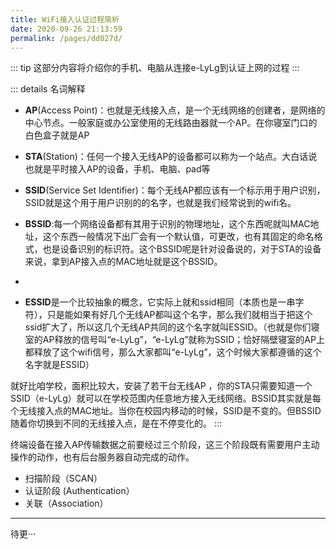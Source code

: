 ```yaml
---
title: WiFi接入认证过程简析
date: 2020-09-26 21:13:59
permalink: /pages/dd027d/
---
```




::: tip 
这部分内容将介绍你的手机、电脑从连接e-LyLg到认证上网的过程
:::

::: details
名词解释

- **AP**(Access Point)：也就是无线接入点，是一个无线网络的创建者，是网络的中心节点。一般家庭或办公室使用的无线路由器就一个AP。在你寝室门口的白色盒子就是AP
- **STA**(Station)：任何一个接入无线AP的设备都可以称为一个站点。大白话说也就是平时接入AP的设备，手机、电脑、pad等 
- **SSID**(Service Set Identifier)：每个无线AP都应该有一个标示用于用户识别，SSID就是这个用于用户识别的的名字，也就是我们经常说到的wifi名。

- **BSSID**:每一个网络设备都有其用于识别的物理地址，这个东西呢就叫MAC地址，这个东西一般情况下出厂会有一个默认值，可更改，也有其固定的命名格式，也是设备识别的标识符。这个BSSID呢是针对设备说的，对于STA的设备来说，拿到AP接入点的MAC地址就是这个BSSID。
- 
- **ESSID**是一个比较抽象的概念，它实际上就和ssid相同（本质也是一串字符），只是能如果有好几个无线AP都叫这个名字，那么我们就相当于把这个ssid扩大了，所以这几个无线AP共同的这个名字就叫ESSID。（也就是你们寝室的AP释放的信号叫“e-LyLg”，“e-LyLg”就称为SSID；恰好隔壁寝室的AP上都释放了这个wifi信号，那么大家都叫“e-LyLg”，这个时候大家都遵循的这个名字就是ESSID）

就好比咱学校，面积比较大，安装了若干台无线AP ，你的STA只需要知道一个SSID（e-LyLg）就可以在学校范围内任意地方接入无线网络。BSSID其实就是每个无线接入点的MAC地址。当你在校园内移动的时候，SSID是不变的。但BSSID随着你切换到不同的无线接入点，是在不停变化的。
:::


终端设备在接入AP传输数据之前要经过三个阶段，这三个阶段既有需要用户主动操作的动作，也有后台服务器自动完成的动作。

- 扫描阶段（SCAN）
- 认证阶段 (Authentication）
- 关联（Association）


---------
待更···